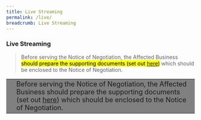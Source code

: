 ```yaml
---
title: Live Streaming
permalink: /live/
breadcrumb: Live Streaming
---
```

### **Live Streaming**

<!--<iframe width="803" height="451" src="https://www.youtube.com/embed/tda0GLO9WtQ?rel=0&autoplay=1" frameborder="0" allow="accelerometer; autoplay; encrypted-media; gyroscope; picture-in-picture" allowfullscreen></iframe>-->


> Before serving the Notice of Negotiation, the Affected Business <mark>should prepare the supporting documents (set out <a href="https://go.gov.sg/re-align-eligibility-supportingdocs">here</a>)</mark> which should be enclosed to the Notice of Negotiation.

<style>
table { background-color: grey; }
tr {  }
td { font-size: 18px; }  
  
</style>

<table>
<tr>
<td> </td>
<td>Before serving the Notice of Negotiation, the Affected Business should prepare the supporting documents (set out <a href="https://go.gov.sg/re-align-eligibility-supportingdocs">here</a>) which should be enclosed to the Notice of Negotiation.</td>
</tr>
</table>

